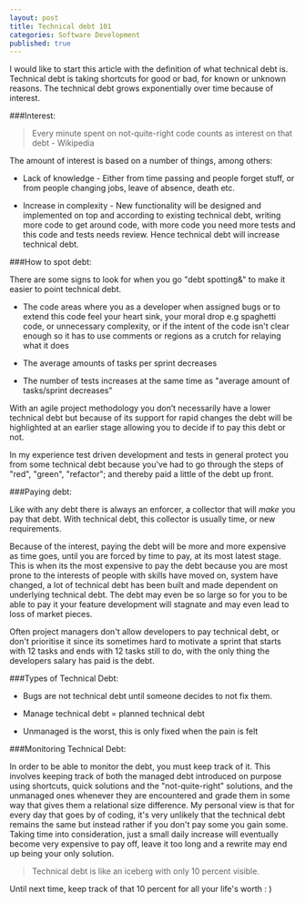 ```yaml
---
layout: post
title: Technical debt 101
categories: Software Development
published: true
---
```


I would like to start this article with the definition of what technical debt is. Technical debt is taking shortcuts for good or bad, for known or unknown reasons. The technical debt grows exponentially over time because of interest. 

###Interest:

> Every minute spent on not-quite-right code counts as interest on that debt - Wikipedia

The amount of interest is based on a number of things, among others:

* Lack of knowledge - Either from time passing and people forget stuff, or from people changing jobs, leave of absence, death etc.

* Increase in complexity - New functionality will be designed and implemented on top and according to existing technical debt, writing more code to get around code, with more code you need more tests and this code and tests needs review. Hence technical debt will increase technical debt.

###How to spot debt:

There are some signs to look for when you go "debt spotting&" to make it easier to point technical debt.

* The code areas where you as a developer when assigned bugs or to extend this code feel your heart sink, your moral drop e.g spaghetti code, or unnecessary complexity, or if the intent of the code isn't clear enough so it has to use comments or regions as a crutch for relaying what it does

* The average amounts of tasks per sprint decreases

* The number of tests increases at the same time as "average amount of tasks/sprint decreases"

With an agile project methodology you don&#8217;t necessarily have a lower technical debt but because of its support for rapid changes the debt will be highlighted at an earlier stage allowing you to decide if to pay this debt or not.

In my experience test driven development and tests in general protect you from some technical debt because you've had to go through the steps of "red", "green", "refactor"; and thereby paid a little of the debt up front.

###Paying debt:

Like with any debt there is always an enforcer, a collector that will _make_ you pay that debt. With technical debt, this collector is usually time, or new requirements.  

Because of the interest, paying the debt will be more and more expensive as time goes, until you are forced by time to pay, at its most latest stage. This is when its the most expensive to pay the debt because you are most prone to the interests of people with skills have moved on, system have changed, a lot of technical debt has been built and made dependent on underlying technical debt. The debt may even be so large so for you to be able to pay it your feature development will stagnate and may even lead to loss of market pieces.

Often project managers don't allow developers to pay technical debt, or don't prioritise it since its sometimes hard to motivate a sprint that starts with 12 tasks and ends with 12 tasks still to do, with the only thing the developers salary has paid is the debt.

###Types of Technical Debt:

* Bugs are not technical debt until someone decides to not fix them.

* Manage technical debt = planned technical debt

* Unmanaged is the worst, this is only fixed when the pain is felt

###Monitoring Technical Debt:

In order to be able to monitor the debt, you must keep track of it. This involves keeping track of both the managed debt introduced on purpose using shortcuts, quick solutions and the "not-quite-right" solutions, and the unmanaged ones whenever they are encountered and grade them in some way that gives them a relational size difference. My personal view is that for every day that goes by of coding, it's very unlikely that the technical debt remains the same but instead rather if you don't pay some you gain some. Taking time into consideration, just a small daily increase will eventually become very expensive to pay off, leave it too long and a rewrite may end up being your only solution. 


> Technical debt is like an iceberg with only 10 percent visible.


Until next time, keep track of that 10 percent for all your life's worth : )